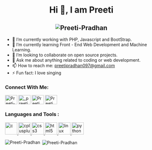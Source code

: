 <h1 align="center">Hi 👋, I am Preeti</h1>
<h2 align="center"> <img src="https://komarev.com/ghpvc/?username=Preeti-Pradhan&label=Profile%20views&color=129ef0&style=plastic" alt="Preeti-Pradhan" /> </h2>

- 🔭 I’m currently working with PHP, Javascript and BootStrap.
- 🌱 I’m currently learning Front - End Web Development and Machine Learning.
- 👯 I’m looking to collaborate on open source projects.
- 💬 Ask me about anything related to coding or web development.
- 📫 How to reach me: preetipradhan097@gmail.com
- ⚡ Fun fact: I love singing


<h3 align="left">Connect With Me:</h3>
<p align="left">
<a href="https://www.linkedin.com/in/preeti-93b72a1b5/" target="blank"><img align="center" src="https://cdn.jsdelivr.net/npm/simple-icons@3.0.1/icons/linkedin.svg" alt="Preeti-Pradhan" height="30" width="40" /></a>
<a href="https://instagram.com/_preeti_pradhan_" target="blank"><img align="center" src="https://cdn.jsdelivr.net/npm/simple-icons@3.0.1/icons/instagram.svg" alt="_preeti_pradhan_" height="30" width="40" /></a>
<a href="https://youtube.com/channel/UCQGPCu4_m3WeYQAN86rTlQQ" target="blank"><img align="center" src="https://cdn.jsdelivr.net/npm/simple-icons@3.0.1/icons/youtube.svg" alt="Preeti" height="30" width="40" /></a>
<a href="https://www.facebook.com/preeti.pradhan.16752" target="blank"><img align="center" src="https://cdn.jsdelivr.net/npm/simple-icons@3.0.1/icons/facebook.svg" alt="Preeti" height="30" width="40" /></a>  
 
<h3 align="left">Languages and Tools : </h3>
<p align="left"> <a href="https://www.cprogramming.com/" target="_blank"> <img src="https://devicons.github.io/devicon/devicon.git/icons/c/c-original.svg" 
alt="c" width="40" height="40"/> </a> <a href="https://www.w3schools.com/cpp/" target="_blank"> <img src="https://devicons.github.io/devicon/devicon.git/icons/cplusplus/cplusplus-original.svg" alt="cplusplus" width="40" height="40"/> </a> <a href="https://www.w3schools.com/css/" target="_blank"> <img src="https://devicons.github.io/devicon/devicon.git/icons/css3/css3-original-wordmark.svg" alt="css3" width="40" height="40"/> </a> <a href="https://www.w3.org/html/" target="_blank"> <img src="https://devicons.github.io/devicon/devicon.git/icons/html5/html5-original-wordmark.svg" alt="html5" width="40" height="40"/> </a> 
<a href="https://www.linux.org/" target="_blank"> <img src="https://devicons.github.io/devicon/devicon.git/icons/linux/linux-original.svg" alt="linux" width="40" height="40"/> </a>  <a href="https://www.python.org" target="_blank"> <img src="https://devicons.github.io/devicon/devicon.git/icons/python/python-original.svg" alt="python" width="40" height="40"/> </a> </p>
  
</p>
<p><img align="left" src="https://github-readme-stats.vercel.app/api/top-langs?username=Preeti-Pradhan&show_icons=true&locale=en&layout=compact" alt="Preeti-Pradhan" /></p>

<p>&nbsp;<img align="center" src="https://github-readme-stats.vercel.app/api?username=Preeti-Pradhan&show_icons=true&locale=en" alt="Preeti-Pradhan" /></p>

